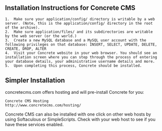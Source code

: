 ## Installation Instructions for Concrete CMS

	1.	Make sure your application/config/ directory is writable by a web server. (Note, this is the application/config/ directory in the root of the archive).
	2.	Make sure application/files/ and its subdirectories are writable by the web server (or the world.)
	3.	Create a new MySQL database and a MySQL user account with the following privileges on that database: INSERT, SELECT, UPDATE, DELETE, CREATE, DROP, ALTER
	4.	Visit your Concrete website in your web browser. You should see an installation screen where you can step through the process of entering your database details, your administrative username details and more. 
	5.	Upon completing this process, Concrete should be installed.
	
## Simpler Installation

concretecms.com offers hosting and will pre-install Concrete for you:

	Concrete CMS Hosting
	http://www.concretecms.com/hosting/
	
Concrete CMS can also be installed with one click on other web hosts by using Softaculous or SimpleScripts. Check with your web host to see if you have these services enabled.
